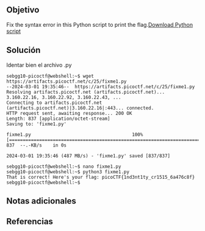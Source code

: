 ## Objetivo
Fix the syntax error in this Python script to print the flag.[Download Python script](https://artifacts.picoctf.net/c/25/fixme1.py)
## Solución
Identar bien el archivo .py

```
sebgg10-picoctf@webshell:~$ wget https://artifacts.picoctf.net/c/25/fixme1.py
--2024-03-01 19:35:46--  https://artifacts.picoctf.net/c/25/fixme1.py
Resolving artifacts.picoctf.net (artifacts.picoctf.net)... 3.160.22.16, 3.160.22.92, 3.160.22.43, ...
Connecting to artifacts.picoctf.net (artifacts.picoctf.net)|3.160.22.16|:443... connected.
HTTP request sent, awaiting response... 200 OK
Length: 837 [application/octet-stream]
Saving to: 'fixme1.py'

fixme1.py                                     100%[================================================================================================>]     837  --.-KB/s    in 0s      

2024-03-01 19:35:46 (487 MB/s) - 'fixme1.py' saved [837/837]

sebgg10-picoctf@webshell:~$ nano fixme1.py 
sebgg10-picoctf@webshell:~$ python3 fixme1.py 
That is correct! Here's your flag: picoCTF{1nd3nt1ty_cr1515_6a476c8f}
sebgg10-picoctf@webshell:~$ 

```
## Notas adicionales
## Referencias